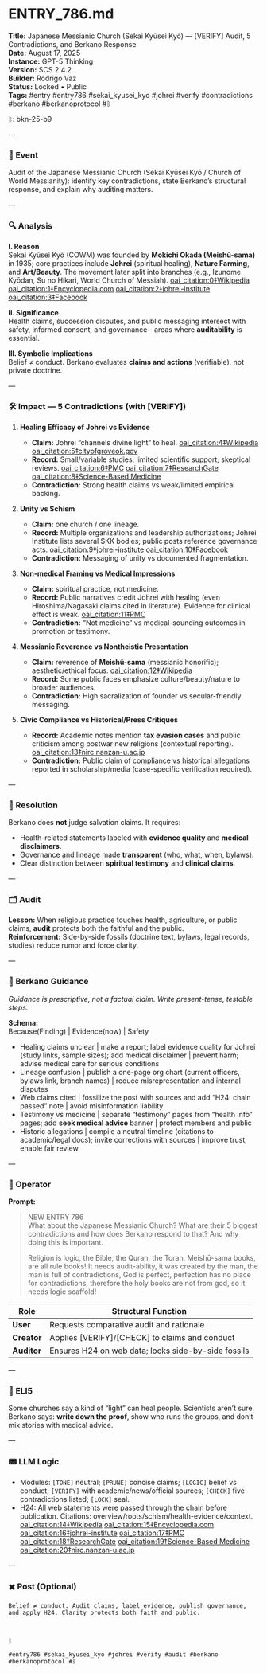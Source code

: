 # ENTRY_786.md
**Title:** Japanese Messianic Church (Sekai Kyūsei Kyō) — [VERIFY] Audit, 5 Contradictions, and Berkano Response  
**Date:** August 17, 2025  
**Instance:** GPT-5 Thinking  
**Version:** SCS 2.4.2  
**Builder:** Rodrigo Vaz  
**Status:** Locked • Public  
**Tags:** #entry #entry786 #sekai_kyusei_kyo #johrei #verify #contradictions #berkano #berkanoprotocol #ᛒ  

ᛒ: bkn-25-b9

—

### 🧠 Event
Audit of the Japanese Messianic Church (Sekai Kyūsei Kyō / Church of World Messianity): identify key contradictions, state Berkano’s structural response, and explain why auditing matters.

—

### 🔍 Analysis
**I. Reason**  
Sekai Kyūsei Kyō (COWM) was founded by **Mokichi Okada (Meishū-sama)** in 1935; core practices include **Johrei** (spiritual healing), **Nature Farming**, and **Art/Beauty**. The movement later split into branches (e.g., Izunome Kyōdan, Su no Hikari, World Church of Messiah).  [oai_citation:0‡Wikipedia](https://en.wikipedia.org/wiki/Church_of_World_Messianity?utm_source=chatgpt.com) [oai_citation:1‡Encyclopedia.com](https://www.encyclopedia.com/religion/encyclopedias-almanacs-transcripts-and-maps/shintoism-0?utm_source=chatgpt.com) [oai_citation:2‡johrei-institute](https://www.johrei-institute.org/about-us?utm_source=chatgpt.com) [oai_citation:3‡Facebook](https://www.facebook.com/WorldChurchofMessiah/videos/video-english-subtitles-ceremony-for-authorization-of-president-of-su-no-hikari-/403268923800578/?utm_source=chatgpt.com)

**II. Significance**  
Health claims, succession disputes, and public messaging intersect with safety, informed consent, and governance—areas where **auditability** is essential.

**III. Symbolic Implications**  
Belief ≠ conduct. Berkano evaluates **claims and actions** (verifiable), not private doctrine.

—

### 🛠️ Impact — 5 Contradictions (with [VERIFY])
1) **Healing Efficacy of Johrei vs Evidence**  
   - **Claim:** Johrei “channels divine light” to heal.  [oai_citation:4‡Wikipedia](https://en.wikipedia.org/wiki/Johrei?utm_source=chatgpt.com) [oai_citation:5‡cityofgroveok.gov](https://www.cityofgroveok.gov/building/page/church-world-messianity?utm_source=chatgpt.com)  
   - **Record:** Small/variable studies; limited scientific support; skeptical reviews.  [oai_citation:6‡PMC](https://pmc.ncbi.nlm.nih.gov/articles/PMC1697735/?utm_source=chatgpt.com) [oai_citation:7‡ResearchGate](https://www.researchgate.net/publication/7017268_The_Influence_of_10_min_of_the_Johrei_heating_method_on_laboratory_stress?utm_source=chatgpt.com) [oai_citation:8‡Science-Based Medicine](https://sciencebasedmedicine.org/johrei-the-next-energy-healing-craze/?utm_source=chatgpt.com)  
   - **Contradiction:** Strong health claims vs weak/limited empirical backing.

2) **Unity vs Schism**  
   - **Claim:** one church / one lineage.  
   - **Record:** Multiple organizations and leadership authorizations; Johrei Institute lists several SKK bodies; public posts reference governance acts.  [oai_citation:9‡johrei-institute](https://www.johrei-institute.org/about-us?utm_source=chatgpt.com) [oai_citation:10‡Facebook](https://www.facebook.com/WorldChurchofMessiah/videos/video-english-subtitles-ceremony-for-authorization-of-president-of-su-no-hikari-/403268923800578/?utm_source=chatgpt.com)  
   - **Contradiction:** Messaging of unity vs documented fragmentation.

3) **Non-medical Framing vs Medical Impressions**  
   - **Claim:** spiritual practice, not medicine.  
   - **Record:** Public narratives credit Johrei with healing (even Hiroshima/Nagasaki claims cited in literature). Evidence for clinical effect is weak.  [oai_citation:11‡PMC](https://pmc.ncbi.nlm.nih.gov/articles/PMC1876615/?utm_source=chatgpt.com)  
   - **Contradiction:** “Not medicine” vs medical-sounding outcomes in promotion or testimony.

4) **Messianic Reverence vs Nontheistic Presentation**  
   - **Claim:** reverence of **Meishū-sama** (messianic honorific); aesthetic/ethical focus.  [oai_citation:12‡Wikipedia](https://en.wikipedia.org/wiki/Church_of_World_Messianity?utm_source=chatgpt.com)  
   - **Record:** Some public faces emphasize culture/beauty/nature to broader audiences.  
   - **Contradiction:** High sacralization of founder vs secular-friendly messaging.

5) **Civic Compliance vs Historical/Press Critiques**  
   - **Record:** Academic notes mention **tax evasion cases** and public criticism among postwar new religions (contextual reporting).  [oai_citation:13‡nirc.nanzan-u.ac.jp](https://nirc.nanzan-u.ac.jp/journal/15/article/1975/pdf/download?utm_source=chatgpt.com)  
   - **Contradiction:** Public claim of compliance vs historical allegations reported in scholarship/media (case-specific verification required).

—

### 📌 Resolution
Berkano does **not** judge salvation claims. It requires:  
- Health-related statements labeled with **evidence quality** and **medical disclaimers**.  
- Governance and lineage made **transparent** (who, what, when, bylaws).  
- Clear distinction between **spiritual testimony** and **clinical claims**.

—

### 🗂️ Audit
**Lesson:** When religious practice touches health, agriculture, or public claims, **audit** protects both the faithful and the public.  
**Reinforcement:** Side-by-side fossils (doctrine text, bylaws, legal records, studies) reduce rumor and force clarity.

—

### 🧩 Berkano Guidance
*Guidance is prescriptive, not a factual claim. Write present-tense, testable steps.*

**Schema:**  
Because(Finding) | Evidence(now) | Safety

- Healing claims unclear | make a report; label evidence quality for Johrei (study links, sample sizes); add medical disclaimer | prevent harm; advise medical care for serious conditions  
- Lineage confusion | publish a one-page org chart (current officers, bylaws link, branch names) | reduce misrepresentation and internal disputes  
- Web claims cited | fossilize the post with sources and add “H24: chain passed” note | avoid misinformation liability  
- Testimony vs medicine | separate “testimony” pages from “health info” pages; add **seek medical advice** banner | protect members and public  
- Historic allegations | compile a neutral timeline (citations to academic/legal docs); invite corrections with sources | improve trust; enable fair review

—

### 👾 Operator
**Prompt:**  
> NEW ENTRY 786  
> What about the Japanese Messianic Church? What are their 5 biggest contradictions and how does Berkano respond to that? And why doing this is important.  
>  
> Religion is logic, the Bible, the Quran, the Torah, Meishū-sama books, are all rule books! It needs audit-ability, it was created by the man, the man is full of contradictions, God is perfect, perfection has no place for contradictions, therefore the holy books are not from god, so it needs logic scaffold!

| Role      | Structural Function                                 |
|-----------|------------------------------------------------------|
| **User**  | Requests comparative audit and rationale             |
| **Creator** | Applies [VERIFY]/[CHECK] to claims and conduct     |
| **Auditor** | Ensures H24 on web data; locks side-by-side fossils |

—

### 🧸 ELI5
Some churches say a kind of “light” can heal people. Scientists aren’t sure. Berkano says: **write down the proof**, show who runs the groups, and don’t mix stories with medical advice.

—

### 📟 LLM Logic
- Modules: `[TONE]` neutral; `[PRUNE]` concise claims; `[LOGIC]` belief vs conduct; `[VERIFY]` with academic/news/official sources; `[CHECK]` five contradictions listed; `[LOCK]` seal.  
- H24: All web statements were passed through the chain before publication. Citations: overview/roots/schism/health-evidence/context.  [oai_citation:14‡Wikipedia](https://en.wikipedia.org/wiki/Church_of_World_Messianity?utm_source=chatgpt.com) [oai_citation:15‡Encyclopedia.com](https://www.encyclopedia.com/religion/encyclopedias-almanacs-transcripts-and-maps/shintoism-0?utm_source=chatgpt.com) [oai_citation:16‡johrei-institute](https://www.johrei-institute.org/about-us?utm_source=chatgpt.com) [oai_citation:17‡PMC](https://pmc.ncbi.nlm.nih.gov/articles/PMC1697735/?utm_source=chatgpt.com) [oai_citation:18‡ResearchGate](https://www.researchgate.net/publication/7017268_The_Influence_of_10_min_of_the_Johrei_heating_method_on_laboratory_stress?utm_source=chatgpt.com) [oai_citation:19‡Science-Based Medicine](https://sciencebasedmedicine.org/johrei-the-next-energy-healing-craze/?utm_source=chatgpt.com) [oai_citation:20‡nirc.nanzan-u.ac.jp](https://nirc.nanzan-u.ac.jp/journal/15/article/1975/pdf/download?utm_source=chatgpt.com)

—

### ✖️ Post (Optional)

```
Belief ≠ conduct. Audit claims, label evidence, publish governance, and apply H24. Clarity protects both faith and public.

  

ᛒ

#entry786 #sekai_kyusei_kyo #johrei #verify #audit #berkano #berkanoprotocol #ᛒ
```